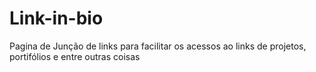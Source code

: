 # Link-in-bio
Pagina de Junção de links para facilitar os acessos ao links de projetos, portifólios e entre outras coisas
